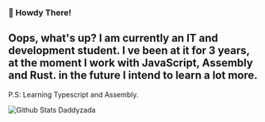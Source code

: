 ### 👋 Howdy There!

## Oops, what's up? I am currently an IT and development student. I ve been at it for 3 years, at the moment I work with JavaScript, Assembly and Rust. in the future I intend to learn a lot more.
P.S: Learning Typescript and Assembly.

![Github Stats Daddyzada](https://github-readme-stats.vercel.app/api?username=kyoshi99&show_icons=true&theme=dark)
